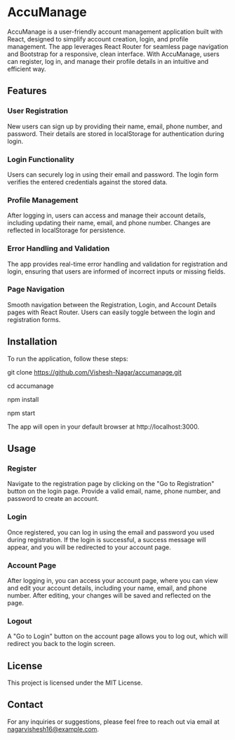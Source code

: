 # AccuManage

AccuManage is a user-friendly account management application built with React, designed to simplify account creation, login, and profile management. The app leverages React Router for seamless page navigation and Bootstrap for a responsive, clean interface. With AccuManage, users can register, log in, and manage their profile details in an intuitive and efficient way.

## Features

### User Registration
New users can sign up by providing their name, email, phone number, and password. Their details are stored in localStorage for authentication during login.

### Login Functionality
Users can securely log in using their email and password. The login form verifies the entered credentials against the stored data.

### Profile Management 
After logging in, users can access and manage their account details, including updating their name, email, and phone number. Changes are reflected in localStorage for persistence.

### Error Handling and Validation
The app provides real-time error handling and validation for registration and login, ensuring that users are informed of incorrect inputs or missing fields.

### Page Navigation
Smooth navigation between the Registration, Login, and Account Details pages with React Router. Users can easily toggle between the login and registration forms.

## Installation
To run the application, follow these steps:

git clone https://github.com/Vishesh-Nagar/accumanage.git

cd accumanage

npm install

npm start


The app will open in your default browser at http://localhost:3000.

## Usage
### Register
Navigate to the registration page by clicking on the "Go to Registration" button on the login page. Provide a valid email, name, phone number, and password to create an account.

### Login
Once registered, you can log in using the email and password you used during registration. If the login is successful, a success message will appear, and you will be redirected to your account page.

### Account Page
After logging in, you can access your account page, where you can view and edit your account details, including your name, email, and phone number. After editing, your changes will be saved and reflected on the page.

### Logout
A "Go to Login" button on the account page allows you to log out, which will redirect you back to the login screen.

## License
This project is licensed under the MIT License.

## Contact
For any inquiries or suggestions, please feel free to reach out via email at nagarvishesh16@example.com.
